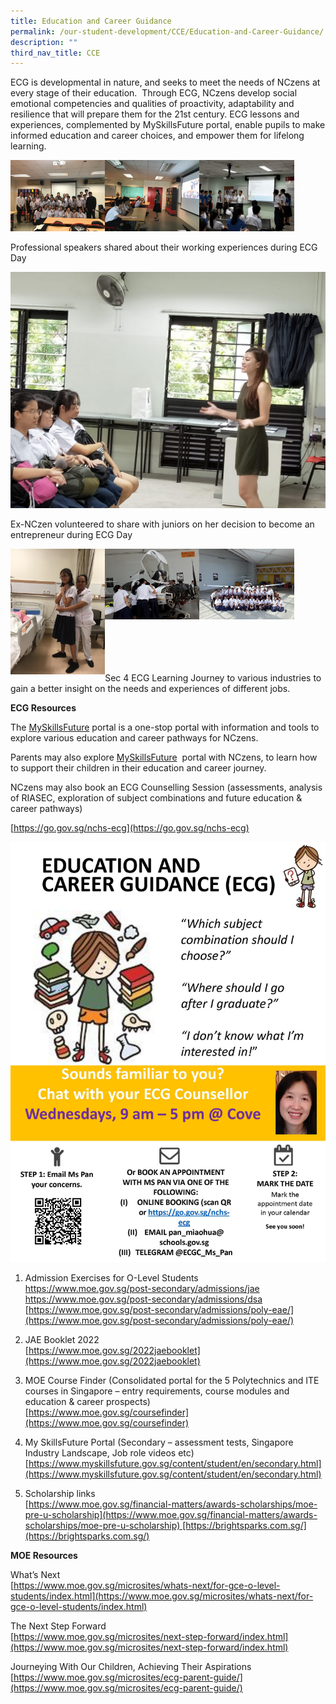 ```yaml
---
title: Education and Career Guidance
permalink: /our-student-development/CCE/Education-and-Career-Guidance/
description: ""
third_nav_title: CCE
---
```

ECG is developmental in nature, and seeks to meet the needs of NCzens at every stage of their education.  Through ECG, NCzens develop social emotional competencies and qualities of proactivity, adaptability and resilience that will prepare them for the 21st century. ECG lessons and experiences, complemented by MySkillsFuture portal, enable pupils to make informed education and career choices, and empower them for lifelong learning.

<img src="/images/ecg.jpeg" 
     style="width:30%;float:left">
<img src="/images/ecg2.jpeg" 
     style="width:30%;float:left">
<img src="/images/ecg3.jpeg" 
     style="width:30%">
		 
Professional speakers shared about their working experiences during ECG Day

![](/images/ecg4.jpeg)

Ex-NCzen volunteered to share with juniors on her decision to become an entrepreneur during ECG Day

<img src="/images/ecg5.jpeg" 
     style="width:30%;float:left">
<img src="/images/ecg6.jpeg" 
     style="width:30%;float:left">
<img src="/images/ecg7.jpeg" 
     style="width:30%">
		 
<br>
<br>
<br>
<br>
Sec 4 ECG Learning Journey to various industries to gain a better insight on the needs and experiences of different jobs.

**ECG Resources**


The [MySkillsFuture](https://www.moe.gov.sg/-/media/files/programmes/myskillsfuture-student-portal-brochure-digital.pdf?la=en&hash=CD3B2E8DED37E7B383339007D960CF161F03F789) portal is a one-stop portal with information and tools to explore various education and career pathways for NCzens. 

Parents may also explore [MySkillsFuture](https://www.moe.gov.sg/-/media/files/programmes/myskillsfuture-student-portal-brochure-digital.pdf?la=en&hash=CD3B2E8DED37E7B383339007D960CF161F03F789)  portal with NCzens, to learn how to support their children in their education and career journey.

NCzens may also book an ECG Counselling Session (assessments, analysis of RIASEC, exploration of subject combinations and future education & career pathways)

[](https://moeecg.appointeze.com/onlinelink/PanMiaohua)[](https://moeecg.appointeze.com/onlinelink/PanMiaohua)

[https://go.gov.sg/nchs-ecg](https://go.gov.sg/nchs-ecg)

![](/images/NCHS%20ECG%20Poster%202023_updated.jpg)

1.  Admission Exercises for O-Level Students  
    [https://www.moe.gov.sg/post-secondary/admissions/jae  
    ](https://www.moe.gov.sg/post-secondary/admissions/jae)[https://www.moe.gov.sg/post-secondary/admissions/dsa  
    ](https://www.moe.gov.sg/post-secondary/admissions/dsa)[https://www.moe.gov.sg/post-secondary/admissions/poly-eae/](https://www.moe.gov.sg/post-secondary/admissions/poly-eae/)
    

2.  JAE Booklet 2022   
    [https://www.moe.gov.sg/2022jaebooklet](https://www.moe.gov.sg/2022jaebooklet)
    

3.  MOE Course Finder (Consolidated portal for the 5 Polytechnics and ITE courses in Singapore – entry requirements, course modules and education & career prospects)  
    [https://www.moe.gov.sg/coursefinder](https://www.moe.gov.sg/coursefinder)
    

4.  My SkillsFuture Portal (Secondary – assessment tests, Singapore Industry Landscape, Job role videos etc)  
    [https://www.myskillsfuture.gov.sg/content/student/en/secondary.html](https://www.myskillsfuture.gov.sg/content/student/en/secondary.html)
    

5.  Scholarship links  
    [https://www.moe.gov.sg/financial-matters/awards-scholarships/moe-pre-u-scholarship](https://www.moe.gov.sg/financial-matters/awards-scholarships/moe-pre-u-scholarship) [https://brightsparks.com.sg/](https://brightsparks.com.sg/)
		
**MOE Resources**


What’s Next  
[https://www.moe.gov.sg/microsites/whats-next/for-gce-o-level-students/index.html](https://www.moe.gov.sg/microsites/whats-next/for-gce-o-level-students/index.html)

The Next Step Forward  
[https://www.moe.gov.sg/microsites/next-step-forward/index.html](https://www.moe.gov.sg/microsites/next-step-forward/index.html)

Journeying With Our Children, Achieving Their Aspirations  
[https://www.moe.gov.sg/microsites/ecg-parent-guide/](https://www.moe.gov.sg/microsites/ecg-parent-guide/)